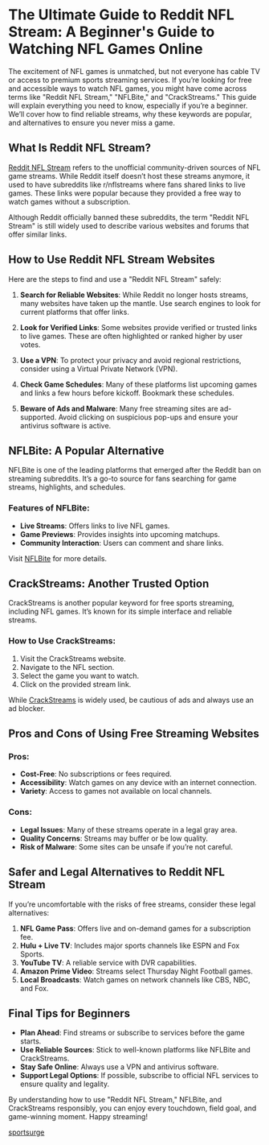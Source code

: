# The Ultimate Guide to Reddit NFL Stream: A Beginner's Guide to Watching NFL Games Online

The excitement of NFL games is unmatched, but not everyone has cable TV or access to premium sports streaming services. If you’re looking for free and accessible ways to watch NFL games, you might have come across terms like "Reddit NFL Stream," "NFLBite," and "CrackStreams." This guide will explain everything you need to know, especially if you’re a beginner. We’ll cover how to find reliable streams, why these keywords are popular, and alternatives to ensure you never miss a game.

## What Is Reddit NFL Stream?

[Reddit NFL Stream](https://crackstreams20.com/) refers to the unofficial community-driven sources of NFL game streams. While Reddit itself doesn’t host these streams anymore, it used to have subreddits like r/nflstreams where fans shared links to live games. These links were popular because they provided a free way to watch games without a subscription.

Although Reddit officially banned these subreddits, the term "Reddit NFL Stream" is still widely used to describe various websites and forums that offer similar links.

## How to Use Reddit NFL Stream Websites

Here are the steps to find and use a "Reddit NFL Stream" safely:

1. **Search for Reliable Websites**: While Reddit no longer hosts streams, many websites have taken up the mantle. Use search engines to look for current platforms that offer links.

2. **Look for Verified Links**: Some websites provide verified or trusted links to live games. These are often highlighted or ranked higher by user votes.

3. **Use a VPN**: To protect your privacy and avoid regional restrictions, consider using a Virtual Private Network (VPN).

4. **Check Game Schedules**: Many of these platforms list upcoming games and links a few hours before kickoff. Bookmark these schedules.

5. **Beware of Ads and Malware**: Many free streaming sites are ad-supported. Avoid clicking on suspicious pop-ups and ensure your antivirus software is active.

## NFLBite: A Popular Alternative

NFLBite is one of the leading platforms that emerged after the Reddit ban on streaming subreddits. It’s a go-to source for fans searching for game streams, highlights, and schedules.

### Features of NFLBite:
- **Live Streams**: Offers links to live NFL games.
- **Game Previews**: Provides insights into upcoming matchups.
- **Community Interaction**: Users can comment and share links.

Visit [NFLBite](https://crackstreams20.com/) for more details.

## CrackStreams: Another Trusted Option

CrackStreams is another popular keyword for free sports streaming, including NFL games. It’s known for its simple interface and reliable streams.

### How to Use CrackStreams:
1. Visit the CrackStreams website.
2. Navigate to the NFL section.
3. Select the game you want to watch.
4. Click on the provided stream link.

While [CrackStreams](https://crackstreams20.com/) is widely used, be cautious of ads and always use an ad blocker.

## Pros and Cons of Using Free Streaming Websites

### Pros:
- **Cost-Free**: No subscriptions or fees required.
- **Accessibility**: Watch games on any device with an internet connection.
- **Variety**: Access to games not available on local channels.

### Cons:
- **Legal Issues**: Many of these streams operate in a legal gray area.
- **Quality Concerns**: Streams may buffer or be low quality.
- **Risk of Malware**: Some sites can be unsafe if you’re not careful.

## Safer and Legal Alternatives to Reddit NFL Stream

If you’re uncomfortable with the risks of free streams, consider these legal alternatives:

1. **NFL Game Pass**: Offers live and on-demand games for a subscription fee.
2. **Hulu + Live TV**: Includes major sports channels like ESPN and Fox Sports.
3. **YouTube TV**: A reliable service with DVR capabilities.
4. **Amazon Prime Video**: Streams select Thursday Night Football games.
5. **Local Broadcasts**: Watch games on network channels like CBS, NBC, and Fox.

## Final Tips for Beginners

- **Plan Ahead**: Find streams or subscribe to services before the game starts.
- **Use Reliable Sources**: Stick to well-known platforms like NFLBite and CrackStreams.
- **Stay Safe Online**: Always use a VPN and antivirus software.
- **Support Legal Options**: If possible, subscribe to official NFL services to ensure quality and legality.

By understanding how to use "Reddit NFL Stream," NFLBite, and CrackStreams responsibly, you can enjoy every touchdown, field goal, and game-winning moment. Happy streaming!



[sportsurge](https://v3---sportsurge.pages.dev/)
